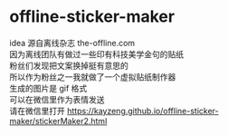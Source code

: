 # offline-sticker-maker

idea 源自离线杂志 the-offline.com
</br>
因为离线团队有做过一些印有科技美学金句的贴纸
</br>
粉丝们发现把文案换掉挺有意思的
</br>
所以作为粉丝之一我就做了一个虚拟贴纸制作器
</br>
生成的图片是 gif 格式
</br>
可以在微信里作为表情发送
</br>
请在微信里打开 https://kayzeng.github.io/offline-sticker-maker/stickerMaker2.html
